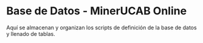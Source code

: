 # Base de Datos - MinerUCAB Online
Aquí se almacenan y organizan los scripts de definición de la base de datos y llenado de tablas.